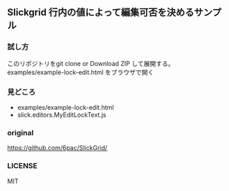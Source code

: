 ## Slickgrid 行内の値によって編集可否を決めるサンプル

### 試し方

このリポジトリをgit clone or Download ZIP して展開する。
examples/example-lock-edit.html をブラウザで開く

### 見どころ

* examples/example-lock-edit.html
* slick.editors.MyEditLockText.js

### original

https://github.com/6pac/SlickGrid/

### LICENSE

MIT
